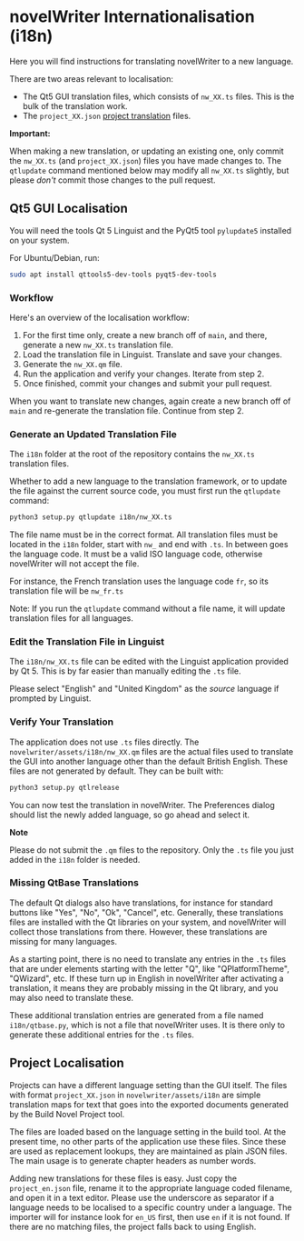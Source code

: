 # novelWriter Internationalisation (i18n)

Here you will find instructions for translating novelWriter to a new language.

There are two areas relevant to localisation:

* The Qt5 GUI translation files, which consists of `nw_XX.ts` files. This is the bulk of the
 translation work.
* The `project_XX.json` [project translation](#project-localisation) files.


**Important:**

When making a new translation, or updating an existing one, only commit the `nw_XX.ts` (and
`project_XX.json`) files you
have made changes to. The `qtlupdate` command mentioned below may modify all `nw_XX.ts` slightly,
but please _don't_ commit those changes to the pull request.

## Qt5 GUI Localisation

You will need the tools Qt 5 Linguist and the PyQt5 tool `pylupdate5`
installed on your system.

For Ubuntu/Debian, run:
```bash
sudo apt install qttools5-dev-tools pyqt5-dev-tools
```

### Workflow

Here's an overview of the localisation workflow:

1. For the first time only, create a new branch off of `main`, and there, generate a new `nw_XX.ts`
 translation file.
1. Load the translation file in Linguist. Translate and save your changes.
1. Generate the `nw_XX.qm` file.
1. Run the application and verify your changes. Iterate from step 2.
1. Once finished, commit your changes and submit your pull request.

When you want to translate new changes, again create a new branch off of `main` and re-generate
 the translation file. Continue from step 2.

### Generate an Updated Translation File

The `i18n` folder at the root of the repository contains the `nw_XX.ts` translation files.

Whether to add a new language to the translation framework, or to  update the file against the
current source code, you must first run the `qtlupdate` command:
```bash
python3 setup.py qtlupdate i18n/nw_XX.ts
```

The file name must be in the correct format. All
translation files must be located in the `i18n` folder, start with `nw_` and end with `.ts`. In
between goes the language code. It must be a valid ISO language code, otherwise novelWriter will
not accept the file.

For instance, the French translation uses the language code `fr`, so its translation file will be
`nw_fr.ts`

Note: If you run the `qtlupdate` command without a file name, it will update translation files for
all languages.

### Edit the Translation File in Linguist

The `i18n/nw_XX.ts` file can be edited with the Linguist application provided by Qt 5. This is
by far easier than manually editing the `.ts` file.

Please select "English" and "United Kingdom" as the _source_ language if prompted by Linguist.

### Verify Your Translation

The application does not use `.ts` files directly. The `novelwriter/assets/i18n/nw_XX.qm` files are
the actual files used to translate the GUI into another language other than the default British
English. These files are not generated by default. They can be built with:
```bash
python3 setup.py qtlrelease
```

You can now test the translation in novelWriter. The Preferences dialog should list the newly added
language, so go ahead and select it.

**Note**

Please do not submit the `.qm` files to the repository. Only the `.ts` file you just added in
the `i18n` folder is needed.

### Missing QtBase Translations

The default Qt dialogs also have translations, for instance for standard buttons like "Yes", "No",
"Ok", "Cancel", etc. Generally, these translations files are installed with the Qt libraries on
your system, and novelWriter will collect those translations from there. However, these
translations are missing for many languages.

As a starting point, there is no need to translate any entries in the `.ts` files that are under
elements starting with the letter "Q", like "QPlatformTheme", "QWizard", etc. If these turn up in
English in novelWriter after activating a translation, it means they are probably missing in the Qt
library, and you may also need to translate these.

These additional translation entries are generated from a file named `i18n/qtbase.py`, which is not
a file that novelWriter uses. It is there only to generate these additional entries for the `.ts`
files.

## Project Localisation

Projects can have a different language setting than the GUI itself. The files with format
`project_XX.json` in `novelwriter/assets/i18n` are simple translation maps for text that goes into
the exported documents generated by the Build Novel Project tool.

The files are loaded based on the language setting in the build tool. At the present time, no other
parts of the application use these files. Since these are used as replacement lookups, they are
maintained as plain JSON files. The main usage is to generate chapter headers as number words.

Adding new translations for these files is easy. Just copy the `project_en.json` file, rename it to
the appropriate language coded filename, and open it in a text editor. Please use the underscore as
separator if a language needs to be localised to a specific country under a language. The importer
will for instance look for `en_US` first, then use `en` if it is not found. If there are no
matching files, the project falls back to using English.
